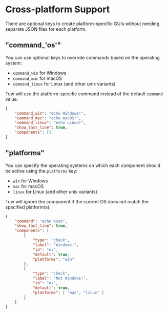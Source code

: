 # Cross-platform Support

There are optional keys to create platform-specific GUIs without needing separate JSON files for each platform.  

## "command_'os'"

You can use optional keys to override commands based on the operating system:

-   `command_win` for Windows
-   `command_mac` for macOS
-   `command_linux` for Linux (and other unix variants)

Tuw will use the platform-specific command instead of the default `command` value.  

```json
{
    "command_win": "echo Windows!",
    "command_mac": "echo macOS!",
    "command_linux": "echo Linux!",
    "show_last_line": true,
    "components": []
}
```

## "platforms"

You can specify the operating systems on which each component should be active using the `platforms` key:

-   `win` for Windows
-   `mac` for macOS
-   `linux` for Linux (and other unix variants)

Tuw will ignore the component if the current OS does not match the specified platform(s).  

```json
{
    "command": "echo %os%",
    "show_last_line": true,
    "components": [
        {
            "type": "check",
            "label": "Windows!",
            "id": "os",
            "default": true,
            "platforms": "win"
        },
        {
            "type": "check",
            "label": "Not Windows!",
            "id": "os",
            "default": true,
            "platforms": [ "mac", "linux" ]
        }
    ]
}
```
